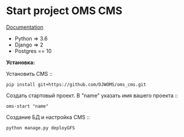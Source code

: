 # Start project OMS CMS

[Documentation](https://oms-cms.readthedocs.io/ru/latest/)
 
- Python => 3.6
- Django => 2
- Postgres == 10

**Установка:**

Установить CMS ::

    pip install git+https://github.com/DJWOMS/oms_cms.git

Создать стартовый проект. В "name" указать имя вашего проекта ::

    oms-start "name"

Создание БД и настройка CMS ::

    python manage.py deployGFS



